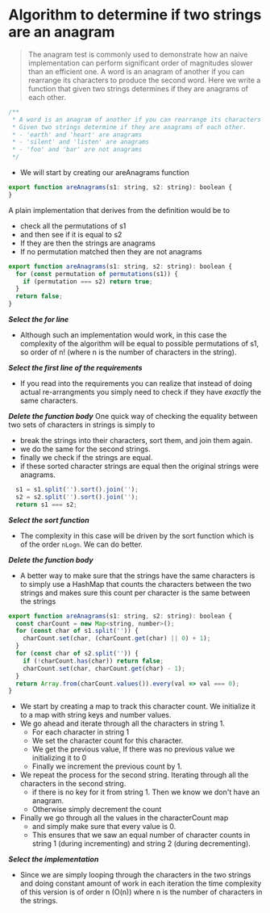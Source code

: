 # Algorithm to determine if two strings are an anagram
> The anagram test is commonly used to demonstrate how an naive implementation can perform significant order of magnitudes slower than an efficient one.
> A word is an anagram of another if you can rearrange its characters to produce the second word. Here we write a function that given two strings determines if they are anagrams of each other.


```js
/**
 * A word is an anagram of another if you can rearrange its characters to produce the second word.
 * Given two strings determine if they are anagrams of each other.
 * - 'earth' and 'heart' are anagrams
 * - 'silent' and 'listen' are anagrams
 * - 'foo' and 'bar' are not anagrams
 */
```

* We will start by creating our areAnagrams function

```js
export function areAnagrams(s1: string, s2: string): boolean {
}
```
A plain implementation that derives from the definition would be to
* check all the permutations of s1
* and then see if it is equal to s2
* If they are then the strings are anagrams
* If no permutation matched then they are not anagrams

```js
export function areAnagrams(s1: string, s2: string): boolean {
  for (const permutation of permutations(s1)) {
    if (permutation === s2) return true;
  }
  return false;
}
```
***Select the for line***
* Although such an implementation would work, in this case the complexity of the algorithm will be equal to possible permutations of s1, so order of n! (where n is the number of characters in the string).

***Select the first line of the requirements***
* If you read into the requirements you can realize that instead of doing actual re-arrangments you simply need to check if they have *exactly* the same characters.

***Delete the function body***
One quick way of checking the equality between two sets of characters in strings is simply to
* break the strings into their characters, sort them, and join them again.
* we do the same for the second strings.
* finally we check if the strings are equal.
* if these sorted character strings are equal then the original strings were anagrams.

```js
  s1 = s1.split('').sort().join('');
  s2 = s2.split('').sort().join('');
  return s1 === s2;
```

***Select the sort function***
* The complexity in this case will be driven by the sort function which is of the order `nLogn`. We can do better.

***Delete the function body***
* A better way to make sure that the strings have the same characters is to simply use a HashMap that counts the characters between the two strings and makes sure this count per character is the same between the strings

```js
export function areAnagrams(s1: string, s2: string): boolean {
  const charCount = new Map<string, number>();
  for (const char of s1.split('')) {
    charCount.set(char, (charCount.get(char) || 0) + 1);
  }
  for (const char of s2.split('')) {
    if (!charCount.has(char)) return false;
    charCount.set(char, charCount.get(char) - 1);
  }
  return Array.from(charCount.values()).every(val => val === 0);
}
```
* We start by creating a map to track this character count. We initialize it to a map with string keys and number values.
* We go ahead and iterate through all the characters in string 1.
  * For each character in string 1
  * We set the character count for this character.
  * We get the previous value, If there was no previous value we initializing it to 0
  * Finally we increment the previous count by 1.
* We repeat the process for the second string. Iterating through all the characters in the second string.
  * if there is no key for it from string 1. Then we know we don't have an anagram.
  * Otherwise simply decrement the count
* Finally we go through all the values in the characterCount map
  * and simply make sure that every value is 0.
  * This ensures that we saw an equal number of character counts in string 1 (during incrementing) and string 2 (during decrementing).

***Select the implementation***
* Since we are simply looping through the characters in the two strings and doing constant amount of work in each iteration the time complexity of this version is of order n (O(n)) where n is the number of characters in the strings.
